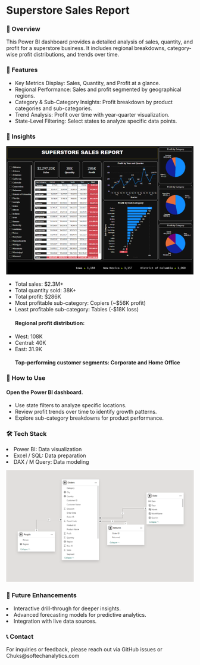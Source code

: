 <h1>Superstore Sales Report</h1>

<h3>📝 Overview</h3>
<p>This Power BI dashboard provides a detailed analysis of sales, quantity, and profit for a superstore business. It includes regional breakdowns, category-wise profit distributions, and trends over time.</p>

<h3>🔹 Features</h3>
<ul>
<li>Key Metrics Display: Sales, Quantity, and Profit at a glance.</li>
<li>Regional Performance: Sales and profit segmented by geographical regions.</li>
<li>Category & Sub-Category Insights: Profit breakdown by product categories and sub-categories.</li>
<li>Trend Analysis: Profit over time with year-quarter visualization.</li>
<li>State-Level Filtering: Select states to analyze specific data points.</li>
  </ul>
<h3>📌 Insights</h3>

![image alt](https://github.com/Softechanalytics/Superstore_Sales_Report/blob/1b85ffdf9dc296ebea31cb5b8c265994ddce8145/main_page.png)
<ul>
<li>Total sales: $2.3M+</li>
<li>Total quantity sold: 38K+</li>
<li>Total profit: $286K</li>
<li>Most profitable sub-category: Copiers (~$56K profit)</li>
<li>Least profitable sub-category: Tables (-$18K loss)</li>
<h4>Regional profit distribution:</h4>
<li>West: 108K</li>
<li>Central: 40K</li>
<li>East: 31.9K</li>
<h4>Top-performing customer segments: Corporate and Home Office</h4>
  </ul>
<h3>🚀 How to Use</h3>
<h4>Open the Power BI dashboard.</h4>
<ul>
<li>Use state filters to analyze specific locations.</li>
<li>Review profit trends over time to identify growth patterns.</li>
<li>Explore sub-category breakdowns for product performance.</li>
  </ul>
<h3>🛠 Tech Stack</h3>
<li>Power BI: Data visualization</li>
<li>Excel / SQL: Data preparation</li>
<li>DAX / M Query: Data modeling</li>

![image](https://github.com/Softechanalytics/Superstore_Sales_Report/blob/4ec5d9e473a50f31b76e604a45cdb57f5c1025e2/model.png)
<h3>📌 Future Enhancements</h3>
<li>Interactive drill-through for deeper insights.</li>
<li>Advanced forecasting models for predictive analytics.</li>
<li>Integration with live data sources.</li>
<h3>📞 Contact</h3>
For inquiries or feedback, please reach out via GitHub issues or Chuks@softechanalytics.com
